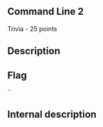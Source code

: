 ## Command Line 2
Trivia - 25 points

Description
------------


Flag
------------

``


Internal description
------------
